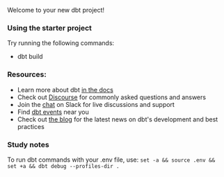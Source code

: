 Welcome to your new dbt project!

### Using the starter project

Try running the following commands:
- dbt build


### Resources:
- Learn more about dbt [in the docs](https://docs.getdbt.com/docs/introduction)
- Check out [Discourse](https://discourse.getdbt.com/) for commonly asked questions and answers
- Join the [chat](http://slack.getdbt.com/) on Slack for live discussions and support
- Find [dbt events](https://events.getdbt.com) near you
- Check out [the blog](https://blog.getdbt.com/) for the latest news on dbt's development and best practices


### Study notes
To run dbt commands with your .env file, use:
`set -a && source .env && set +a && dbt debug --profiles-dir .`